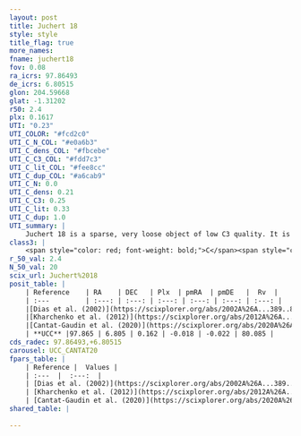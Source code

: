 ```yaml
---
layout: post
title: Juchert 18
style: style
title_flag: true
more_names: 
fname: juchert18
fov: 0.08
ra_icrs: 97.86493
de_icrs: 6.80515
glon: 204.59668
glat: -1.31202
r50: 2.4
plx: 0.1617
UTI: "0.23"
UTI_COLOR: "#fcd2c0"
UTI_C_N_COL: "#e0a6b3"
UTI_C_dens_COL: "#fbcebe"
UTI_C_C3_COL: "#fdd7c3"
UTI_C_lit_COL: "#fee8cc"
UTI_C_dup_COL: "#a6cab9"
UTI_C_N: 0.0
UTI_C_dens: 0.21
UTI_C_C3: 0.25
UTI_C_lit: 0.33
UTI_C_dup: 1.0
UTI_summary: |
    Juchert 18 is a sparse, very loose object of low C3 quality. It is poorly studied in the literature.<br><br><span style="color: #99180f; font-weight: bold;">Warning: </span>contains less than 25 stars with <i>P>0.5</i> estimated.
class3: |
    <span style="color: red; font-weight: bold;">C</span><span style="color: red; font-weight: bold;">C</span>
r_50_val: 2.4
N_50_val: 20
scix_url: Juchert%2018
posit_table: |
    | Reference    | RA    | DEC   | Plx  | pmRA  | pmDE   |  Rv  |
    | :---         | :---: | :---: | :---: | :---: | :---: | :---: |
    |[Dias et al. (2002)](https://scixplorer.org/abs/2002A%26A...389..871D) | 97.867 | 6.803 | -- | -1.81 | -2.04 | -- |
    |[Kharchenko et al. (2012)](https://scixplorer.org/abs/2012A%26A...543A.156K) | 97.863 | 6.804 | -- | -1.81 | -2.04 | -- |
    |[Cantat-Gaudin et al. (2020)](https://scixplorer.org/abs/2020A%26A...640A...1C) | 97.864 | 6.804 | 0.148 | 0.059 | 0.057 | -- |
    | **UCC** |97.865 | 6.805 | 0.162 | -0.018 | -0.022 | 80.085 | 
cds_radec: 97.86493,+6.80515
carousel: UCC_CANTAT20
fpars_table: |
    | Reference |  Values |
    | :---  |  :---:  |
    | [Dias et al. (2002)](https://scixplorer.org/abs/2002A%26A...389..871D) | `E(B-V)=0.625, Dist=2290.0, Age=9.02` |
    | [Kharchenko et al. (2012)](https://scixplorer.org/abs/2012A%26A...543A.156K) | `e_bv=0.625, distance=2290, log_age=9.02` |
    | [Cantat-Gaudin et al. (2020)](https://scixplorer.org/abs/2020A%26A...640A...1C) | `AVNN=2.02, DMNN=13.79, AgeNN=7.39` |
shared_table: |
    
---
```

